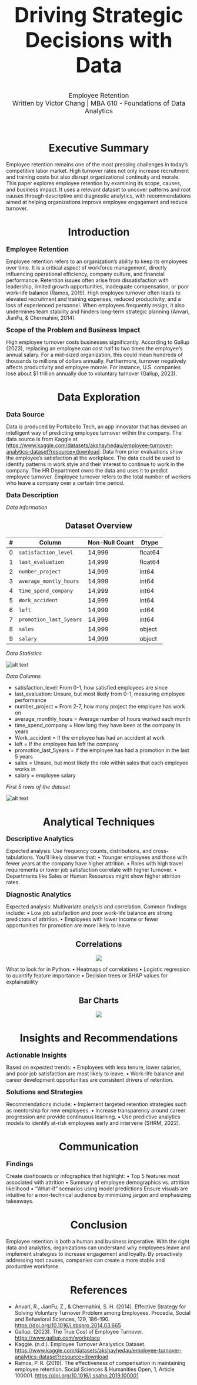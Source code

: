 

<h1 style="font-size: 400%; text-align:center;"> Driving Strategic Decisions with Data </h1>

<div style="font-size: 125%; text-align:center;"> Employee Retention </div>

<div style="font-size: 125%; text-align:center;"> Written by Victor Chang | MBA 610 - Foundations of Data Analytics </div>
<br></br>
<h1 style="text-align:center;">Executive Summary </h1>

Employee retention remains one of the most pressing challenges in today’s competitive labor market. High turnover rates not only increase recruitment and training costs but also disrupt organizational continuity and morale. This paper explores employee retention by examining its scope, causes, and business impact. It uses a relevant dataset to uncover patterns and root causes through descriptive and diagnostic analytics, with recommendations aimed at helping organizations improve employee engagement and reduce turnover.

<h1 style="text-align:center;"> Introduction </h1>

<b style="font-size: 125%;"> Employee Retention </b>

Employee retention refers to an organization’s ability to keep its employees over time. It is a critical aspect of workforce management, directly influencing operational efficiency, company culture, and financial performance. Retention issues often arise from dissatisfaction with leadership, limited growth opportunities, inadequate compensation, or poor work-life balance (Ramos, 2019). High employee turnover often leads to elevated recruitment and training expenses, reduced productivity, and a loss of experienced personnel. When employees frequently resign, it also undermines team stability and hinders long-term strategic planning (Anvari, JianFu, & Chermahini, 2014).

<b style="font-size: 125%;"> Scope of the Problem and Business Impact </b>

High employee turnover costs businesses significantly. According to Gallup (2023), replacing an employee can cost half to two times the employee’s annual salary. For a mid-sized organization, this could mean hundreds of thousands to millions of dollars annually. Furthermore, turnover negatively affects productivity and employee morale. For instance, U.S. companies lose about $1 trillion annually due to voluntary turnover (Gallup, 2023).

<h1 style="text-align:center;"> Data Exploration </h1>

<b style="font-size: 125%;"> Data Source </b>

Data is produced by Portobello Tech, an app innovator that has devised an intelligent way of predicting employee turnover within the company. The data source is from Kaggle at https://www.kaggle.com/datasets/akshayhedau/employee-turnover-analytics-dataset?resource=download. Data from prior evaluations show the employee’s satisfaction at the workplace. The data could be used to identify patterns in work style and their interest to continue to work in the company. The HR Department owns the data and uses it to predict employee turnover. Employee turnover refers to the total number of workers who leave a company over a certain time period. 

<b style="font-size: 125%;"> Data Description </b>

<i> Data Information </i>

<div align="center">

<h2> Dataset Overview </h2>

| #  | Column                 | Non-Null Count | Dtype   |
|----|------------------------|----------------|---------|
| 0  | `satisfaction_level`   | 14,999         | float64 |
| 1  | `last_evaluation`      | 14,999         | float64 |
| 2  | `number_project`       | 14,999         | int64   |
| 3  | `average_montly_hours` | 14,999         | int64   |
| 4  | `time_spend_company`   | 14,999         | int64   |
| 5  | `Work_accident`        | 14,999         | int64   |
| 6  | `left`                 | 14,999         | int64   |
| 7  | `promotion_last_5years`| 14,999         | int64   |
| 8  | `sales`                | 14,999         | object  |
| 9  | `salary`               | 14,999         | object  |

</div>

<i> Data Statistics </i>

![alt text](images/describe.png)

<i> Data Columns </i>

* satisfaction_level: From 0-1, how satisfied employees are since 
* last_evaluation: Unsure, but most likely from 0-1, measuring employee performance
* number_project = From 2-7, how many project the employee has work on
* average_monthly_hours = Average number of hours worked each month
* time_spend_company = How long they have been at the company in years
* Work_accident = If the employee has had an accident at work
* left = If the employee has left the company
* promotion_last_5years = If the employee has had a promotion in the last 5 years
* sales = Unsure, but most likely the role within sales that each employee works in
* salary = employee salary

<i> First 5 rows of the dataset </i>

![alt text](images/head.png)

<h1 style="text-align:center;"> Analytical Techniques </h1>

<b style="font-size: 125%;"> Descriptive Analytics </b>

Expected analysis: Use frequency counts, distributions, and cross-tabulations. You’ll likely observe that:
•	Younger employees and those with fewer years at the company have higher attrition.
•	Roles with high travel requirements or lower job satisfaction correlate with higher turnover.
•	Departments like Sales or Human Resources might show higher attrition rates.

<b style="font-size: 125%;"> Diagnostic Analytics </b>

Expected analysis: Multivariate analysis and correlation. Common findings include:
•	Low job satisfaction and poor work-life balance are strong predictors of attrition.
•	Employees with lower income or fewer opportunities for promotion are more likely to leave.

<div align="center">
<h2> Correlations </h2>

<img src="image.png">
</div>

What to look for in Python:
•	Heatmaps of correlations
•	Logistic regression to quantify feature importance
•	Decision trees or SHAP values for explainability

<div align="center">
<h2> Bar Charts </h2>

<img src="image-1.png">
</div>



<h1 style="text-align:center;"> Insights and Recommendations </h1>

<b style="font-size: 125%;"> Actionable Insights </b>

Based on expected trends:
•	Employees with less tenure, lower salaries, and poor job satisfaction are most likely to leave.
•	Work-life balance and career development opportunities are consistent drivers of retention.

<b style="font-size: 125%;"> Solutions and Strategies </b>

Recommendations include:
•	Implement targeted retention strategies such as mentorship for new employees.
•	Increase transparency around career progression and provide continuous learning.
•	Use predictive analytics models to identify at-risk employees early and intervene (SHRM, 2022).

<h1 style="text-align:center;"> Communication </h1>

<b style="font-size: 125%;"> Findings </b>

Create dashboards or infographics that highlight:
•	Top 5 features most associated with attrition
•	Summary of employee demographics vs. attrition likelihood
•	“What-if” scenarios using model predictions
Ensure visuals are intuitive for a non-technical audience by minimizing jargon and emphasizing takeaways.

<h1 style="text-align:center;"> Conclusion </h1>

Employee retention is both a human and business imperative. With the right data and analytics, organizations can understand why employees leave and implement strategies to increase engagement and loyalty. By proactively addressing root causes, companies can create a more stable and productive workforce. 

<h1 style="text-align:center;"> References </h1>

* Anvari, R., JianFu, Z., & Chermahini, S. H. (2014). Effective Strategy for Solving Voluntary Turnover Problem among Employees. Procedia, Social and Behavioral Sciences, 129, 186–190. https://doi.org/10.1016/j.sbspro.2014.03.665
* Gallup. (2023). The True Cost of Employee Turnover. https://www.gallup.com/workplace
* Kaggle. (n.d.). Employee Turnover Analystics Dataset. https://www.kaggle.com/datasets/akshayhedau/employee-turnover-analytics-dataset?resource=download
* Ramos, P. R. (2019). The effectiveness of compensation in maintaining employee retention. Social Sciences & Humanities Open, 1, Article 100001. https://doi.org/10.1016/j.ssaho.2019.100001

 

